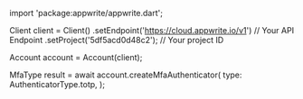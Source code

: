 import 'package:appwrite/appwrite.dart';

Client client = Client()
    .setEndpoint('https://cloud.appwrite.io/v1') // Your API Endpoint
    .setProject('5df5acd0d48c2'); // Your project ID

Account account = Account(client);

MfaType result = await account.createMfaAuthenticator(
    type: AuthenticatorType.totp,
);
